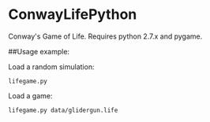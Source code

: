 # ConwayLifePython

Conway's Game of Life. Requires python 2.7.x and pygame.

##Usage example:

Load a random simulation:
```
lifegame.py
```
Load a game:
```
lifegame.py data/glidergun.life
```
